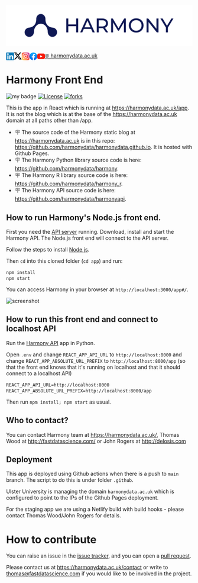 ![The Harmony Project logo](https://raw.githubusercontent.com/harmonydata/brand/main/Logo/PNG/%D0%BB%D0%BE%D0%B3%D0%BE%20%D1%84%D1%83%D0%BB-05.png)

<a href="https://harmonydata.ac.uk"><span align="left">🌐 harmonydata.ac.uk</span></a>
<a href="https://www.linkedin.com/company/harmonydata"><img align="left" src="https://raw.githubusercontent.com//harmonydata/.github/main/profile/linkedin.svg" alt="Harmony | LinkedIn" width="21px"/></a>
<a href="https://twitter.com/harmony_data"><img align="left" src="https://raw.githubusercontent.com//harmonydata/.github/main/profile/x.svg" alt="Harmony | X" width="21px"/></a>
<a href="https://www.instagram.com/harmonydata/"><img align="left" src="https://raw.githubusercontent.com//harmonydata/.github/main/profile/instagram.svg" alt="Harmony | Instagram" width="21px"/></a>
<a href="https://www.facebook.com/people/Harmony-Project/100086772661697/"><img align="left" src="https://raw.githubusercontent.com//harmonydata/.github/main/profile/fb.svg" alt="Harmony | Facebook" width="21px"/></a>
<a href="https://www.youtube.com/channel/UCraLlfBr0jXwap41oQ763OQ"><img align="left" src="https://raw.githubusercontent.com//harmonydata/.github/main/profile/yt.svg" alt="Harmony | YouTube" width="21px"/></a>

# Harmony Front End 

<!-- badges: start -->
![my badge](https://badgen.net/badge/Status/In%20Development/orange)
[![License](https://img.shields.io/github/license/harmonydata/harmony)](https://github.com/harmonydata/harmony/blob/main/LICENSE)
[![forks](https://img.shields.io/github/forks/harmonydata/app)](https://github.com/harmonydata/app/forks)

<!-- badges: end -->

This is the app in React which is running at https://harmonydata.ac.uk/app. It is not the blog which is at the base of the https://harmonydata.ac.uk domain at all paths other than /app.

* 🪧 The source code of the Harmony static blog at https://harmonydata.ac.uk is in this repo: https://github.com/harmonydata/harmonydata.github.io. It is hosted with Github Pages.
* 🪧 The Harmony Python library source code is here: https://github.com/harmonydata/harmony.
* 🪧 The Harmony R library source code is here: https://github.com/harmonydata/harmony_r.
* 🪧 The Harmony API source code is here: https://github.com/harmonydata/harmonyapi.

## How to run Harmony's Node.js front end.

First you need the [API server](https://github.com/harmonydata/harmonyapi) running. Download, install and start the Harmony API. The Node.js front end will connect to the API server.

Follow the steps to install [Node.js](https://docs.npmjs.com/downloading-and-installing-node-js-and-npm).

Then `cd` into this cloned folder (`cd app`) and run:

```
npm install
npm start
```

You can access Harmony in your browser at `http://localhost:3000/app#/`.

![screenshot](https://harmonydata.ac.uk/images/localhost-min.png)

## How to run this front end and connect to localhost API

Run the [Harmony API](https://github.com/harmonydata/harmonyapi) app in Python.

Open `.env` and change `REACT_APP_API_URL` to `http://localhost:8000` and change `REACT_APP_ABSOLUTE_URL_PREFIX` to `http://localhost:8000/app` (so that the front end knows that it's running on localhost and that it should connect to a localhost API)

```
REACT_APP_API_URL=http://localhost:8000
REACT_APP_ABSOLUTE_URL_PREFIX=http://localhost:8000/app
```

Then run `npm install; npm start` as usual.

## Who to contact?

You can contact Harmony team at https://harmonydata.ac.uk/, Thomas Wood at http://fastdatascience.com/ or John Rogers at http://delosis.com

## Deployment

This app is deployed using Github actions when there is a push to `main` branch. The script to do this is under folder `.github`.

Ulster University is managing the domain `harmonydata.ac.uk` which is configured to point to the IPs of the Github Pages deployment.

For the staging app we are using a Netlify build with build hooks - please contact Thomas Wood/John Rogers for details.

# How to contribute

You can raise an issue in the [issue tracker](https://github.com/harmonydata/harmony/issues), and you can open a [pull request](https://github.com/harmonydata/harmony/pulls).

Please contact us at  https://harmonydata.ac.uk/contact or write to thomas@fastdatascience.com if you would like to be involved in the project.
